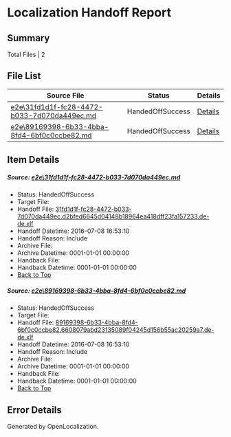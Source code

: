 # <a name='report-top'></a> Localization Handoff Report

## Summary
 Total Files | 2

## File List
 Source File | Status | Details 
 ----------- | ------ | ------- 
 [e2e\31fd1d1f-fc28-4472-b033-7d070da449ec.md](https://github.com/OpenLocalizationTestOrg/oltest/blob/5fb0de59ef179b0f1d23f475aef18186cc032ba8/e2e/31fd1d1f-fc28-4472-b033-7d070da449ec.md) | HandedOffSuccess | [Details](#e755edadd460b174cfaa6c1b8e87e2c3caa798ac1)
 [e2e\89169398-6b33-4bba-8fd4-6bf0c0ccbe82.md](https://github.com/OpenLocalizationTestOrg/oltest/blob/5fb0de59ef179b0f1d23f475aef18186cc032ba8/e2e/89169398-6b33-4bba-8fd4-6bf0c0ccbe82.md) | HandedOffSuccess | [Details](#e216b188be8f6028dc98430d36075f9cb4caa8292)

## Item Details
##### <a name='e755edadd460b174cfaa6c1b8e87e2c3caa798ac1'></a> Source: [e2e\31fd1d1f-fc28-4472-b033-7d070da449ec.md](https://github.com/OpenLocalizationTestOrg/oltest/blob/5fb0de59ef179b0f1d23f475aef18186cc032ba8/e2e/31fd1d1f-fc28-4472-b033-7d070da449ec.md)
* Status: HandedOffSuccess
* Target File: 
* Handoff File: [31fd1d1f-fc28-4472-b033-7d070da449ec.d2bfed6645d04148b18964ea418dff23fa157233.de-de.xlf](https://github.com/OpenLocalizationTestOrg/olhandoff-e2e/blob/02d6f496a9f2b571d25c53e01bd595fe77bd1cc7/ol-handoff/OpenLocalizationTestOrg/oltest-dede-fly/ci/ht/31fd1d1f-fc28-4472-b033-7d070da449ec.d2bfed6645d04148b18964ea418dff23fa157233.de-de.xlf)
* Handoff Datetime: 2016-07-08 16:53:10
* Handoff Reason: Include
* Archive File: 
* Archive Datetime: 0001-01-01 00:00:00
* Handback File: 
* Handback Datetime: 0001-01-01 00:00:00
* [Back to Top](#report-top)

##### <a name='e216b188be8f6028dc98430d36075f9cb4caa8292'></a> Source: [e2e\89169398-6b33-4bba-8fd4-6bf0c0ccbe82.md](https://github.com/OpenLocalizationTestOrg/oltest/blob/5fb0de59ef179b0f1d23f475aef18186cc032ba8/e2e/89169398-6b33-4bba-8fd4-6bf0c0ccbe82.md)
* Status: HandedOffSuccess
* Target File: 
* Handoff File: [89169398-6b33-4bba-8fd4-6bf0c0ccbe82.6608079abd23135089f04245d156b55ac20259a7.de-de.xlf](https://github.com/OpenLocalizationTestOrg/olhandoff-e2e/blob/02d6f496a9f2b571d25c53e01bd595fe77bd1cc7/ol-handoff/OpenLocalizationTestOrg/oltest-dede-fly/ci/ht/89169398-6b33-4bba-8fd4-6bf0c0ccbe82.6608079abd23135089f04245d156b55ac20259a7.de-de.xlf)
* Handoff Datetime: 2016-07-08 16:53:10
* Handoff Reason: Include
* Archive File: 
* Archive Datetime: 0001-01-01 00:00:00
* Handback File: 
* Handback Datetime: 0001-01-01 00:00:00
* [Back to Top](#report-top)


## Error Details

Generated by OpenLocalization.
